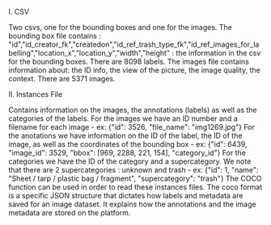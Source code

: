 I. CSV

Two csvs, one for the bounding boxes and one for the images.
The bounding box file contains : "id","id_creator_fk","createdon","id_ref_trash_type_fk","id_ref_images_for_labelling","location_x","location_y","width","height" : the information in the csv for the bounding boxes. There are 8098 labels.
The images file contains information about: the ID info, the view of the picture, the image quality, the context. There are 5371 images. 

II. Instances File 

Contains information on the images, the annotations (labels) as well as the categories of the labels. 
For the images we have an ID number and a filename for each image
    - ex: {"id": 3526, "file_name": "img1269.jpg"} 
For the anotations we have information on the ID of the label, the ID of the image, as well as the coordinates of the bounding box 
    - ex: {"id": 6439, "image_id": 3529, "bbox": [969, 2288, 221, 154], "category_id"} 
 For the categories we have the ID of the category and a supercategory. We note that there are 2 supercategories : unknown and trash 
    - ex: {"id": 1, "name": "Sheet / tarp / plastic bag / fragment", "supercategory": "trash"} 
The COCO function can be used in order to read these instances files.
The coco format is a specific JSON structure that dictates how labels and metadata are saved for an image dataset. It explains how the annotations and the image metadata are stored on the platform. 